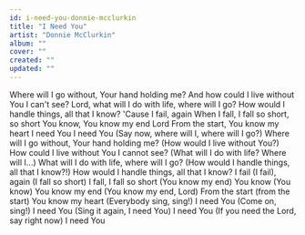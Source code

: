 ```yaml
---
id: i-need-you-donnie-mcclurkin
title: "I Need You"
artist: "Donnie McClurkin"
album: ""
cover: ""
created: ""
updated: ""
---
```


Where will I go without, Your hand holding me?
And how could I live without You I can't see?
Lord, what will I do with life, where will I go?
How would I handle things, all that I know?
'Cause I fail, again
When I fall, I fall so short, so short
You know, You know my end Lord
From the start, You know my heart
I need You
I need You
(Say now, where will I, where will I go?)
Where will I go without, Your hand holding me?
(How would I live without You?)
How could I live without You I cannot see?
(What will I do with life? Where will I...)
What will I do with life, where will I go?
(How would I handle things, all that I know?!)
How would I handle things, all that I know?
I fail (I fail), again
(I fall so short)
I fall, I fall so short
(You know my end)
You know (You know)
You know my end (You know my end, Lord)
From the start (from the start)
You know my heart
(Everybody sing, sing!)
I need You
(Come on, sing!)
I need You
(Sing it again, I need You)
I need You
(If you need the Lord, say right now)
I need You